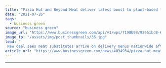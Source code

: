 ```yaml
---
title: "Pizza Hut and Beyond Meat deliver latest boost to plant-based food market"
date: "2021-07-26"
tags: 
  - business green
source: "business green"
image_url: "https://www.businessgreen.com/api/v1/wps/7198b98/92651bd8-63aa-4630-b812-1f2b62d55c23/4/Beyond-Meat-3-Meat-3-Cheese-185x114.jpg"
image_fp: "/assets/img/post_thumbnails/36.jpg"
lead: "
 New deal sees meat substitutes arrive on delivery menus nationwide after a successful trial last year ..."
article_url: "https://www.businessgreen.com/news/4034934/pizza-hut-meat-deliver-boost-plant-food-market"
---
```


---
